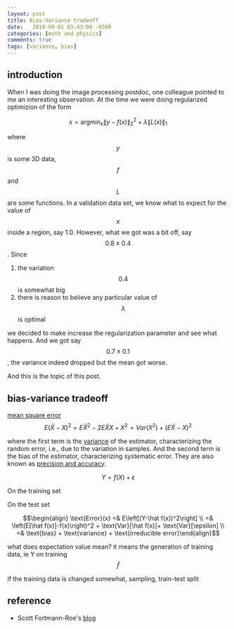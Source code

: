 ```yaml
---
layout: post
title: Bias-Variance tradeoff
date:   2019-09-01 03:43:08 -0500
categories: [math and physics]
comments: true
tags: [variance, bias]
---
```


## introduction

When I was doing the image processing postdoc, one colleague pointed to me an interesting observation. 
At the time we were doing regularized optimizion of the form

$$ x = \text{argmin}_x \|y - f(x)\|^2_2 + \lambda\|L(x)\|_1 $$

where $$y$$ is some 3D data, $$f$$ and $$L$$ are some functions.
In a validation data set, we know what to expect for the value of $$x$$ inside a region, say 1.0.
However, what we got was a bit off, say $$0.8\pm 0.4$$.
Since 

1. the variation $$0.4$$ is somewhat big
2. there is reason to believe any particular value of $$\lambda$$ is optimal

we decided to make increase the regularization parameter and see what happens. 
And we got say $$0.7\pm 0.1$$, the variance indeed dropped but the mean got worse.

And this is the topic of this post.

## bias-variance tradeoff

[mean square error](https://en.wikipedia.org/wiki/Mean_squared_error)
$$E(\hat X - X)^2 = E\hat X^2 - 2E\hat X X + X^2 = Var(X^2) +(E\hat X - X)^2$$

where the first term is the [variance](https://en.wikipedia.org/wiki/Variance) of the estimator, 
characterizing the random error, i.e., due to the variation in samples.
And the second term is the bias of the estimator, characterizing systematic error.
They are also known as [precision and accuracy](https://en.wikipedia.org/wiki/Accuracy_and_precision).

$$ Y = f(X) +\epsilon$$

On the training set 


On the test set

$$\begin{align} \text{Error}(x) =& E\left[(Y-\hat f(x))^2\right] \\
=& \left(E[\hat f(x)]-f(x)\right)^2 + \text{Var}[\hat f(x)]+ \text{Var}[\epsilon] \\ =& \text{bias} + \text{variance} + \text{irreducible error}\end{align}$$

what does expectation value mean?
it means the generation of training data, ie Y on training
$$\hat f$$ 

if the training data is changed somewhat, sampling, train-test split

## reference
* Scott Fortmann-Roe's [blog](http://scott.fortmann-roe.com/docs/BiasVariance.html)


